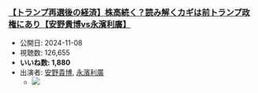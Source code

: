 ### [【トランプ再選後の経済】株高続く？読み解くカギは前トランプ政権にあり【安野貴博vs永濱利廣】](https://www.youtube.com/watch?v=ZnMOG1imfHk)
-   公開日: 2024-11-08
-   視聴数: 126,655
-   **いいね数: 1,880**
-   出演者: [安野貴博](/rehacq_fan/people/安野貴博 "wikilink"), [永濱利廣](/rehacq_fan/people/永濱利廣 "wikilink")
    - [![](https://img.youtube.com/vi/ZnMOG1imfHk/hqdefault.jpg)](https://www.youtube.com/watch?v=ZnMOG1imfHk)
